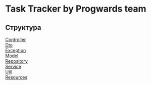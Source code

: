# Task Tracker by Progwards team

## Структура

[Controller](https://github.com/progwards-tasktracker/tasktracker) <br />
[Dto](https://github.com/progwards-tasktracker/tasktracker) <br />
[Exception](https://github.com/progwards-tasktracker/tasktracker) <br />
[Model](https://github.com/progwards-tasktracker/tasktracker) <br />
[Repository](https://github.com/progwards-tasktracker/tasktracker) <br />
[Service](https://github.com/progwards-tasktracker/tasktracker) <br />
[Util](https://github.com/progwards-tasktracker/tasktracker) <br />
[Resources](https://github.com/progwards-tasktracker/tasktracker) <br />